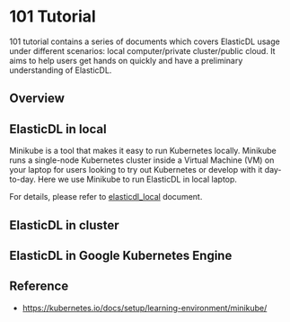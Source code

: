 # 101 Tutorial

101 tutorial contains a series of documents which covers ElasticDL usage under different scenarios: local computer/private cluster/public cloud. It aims to help users get hands on quickly and have a preliminary understanding of ElasticDL.


## Overview


## ElasticDL in local

Minikube is a tool that makes it easy to run Kubernetes locally. Minikube runs a single-node Kubernetes cluster inside a Virtual Machine (VM) on your laptop for users looking to try out Kubernetes or develop with it day-to-day. Here we use Minikube to run ElasticDL in local laptop.

For details, please refer to [elasticdl_local](./elastic_local.md) document.


## ElasticDL in cluster


## ElasticDL in Google Kubernetes Engine


## Reference

- https://kubernetes.io/docs/setup/learning-environment/minikube/




